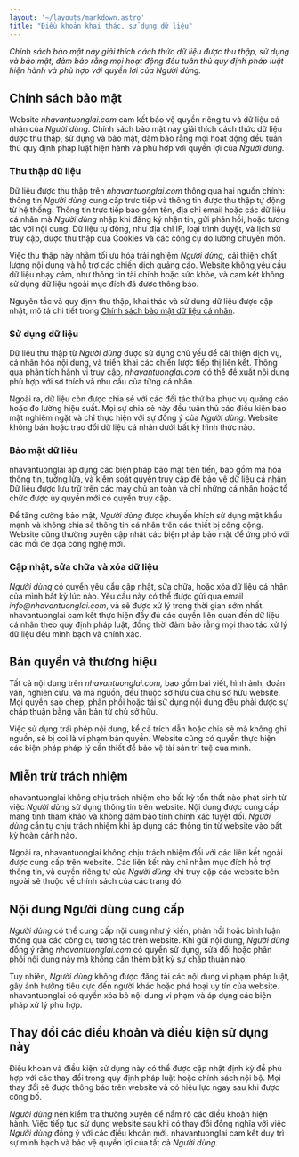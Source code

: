 ```yaml
---
layout: '~/layouts/markdown.astro'
title: "Điều khoản khai thác, sử dụng dữ liệu"
---
```


_Chính sách bảo mật này giải thích cách thức dữ liệu được thu thập, sử dụng và bảo mật, đảm bảo rằng mọi hoạt động đều tuân thủ quy định pháp luật hiện hành và phù hợp với quyền lợi của Người dùng._

## Chính sách bảo mật

Website _nhavantuonglai.com_ cam kết bảo vệ quyền riêng tư và dữ liệu cá nhân của _Người dùng._ Chính sách bảo mật này giải thích cách thức dữ liệu được thu thập, sử dụng và bảo mật, đảm bảo rằng mọi hoạt động đều tuân thủ quy định pháp luật hiện hành và phù hợp với quyền lợi của _Người dùng._

### Thu thập dữ liệu

Dữ liệu được thu thập trên _nhavantuonglai.com_ thông qua hai nguồn chính: thông tin _Người dùng_ cung cấp trực tiếp và thông tin được thu thập tự động từ hệ thống. Thông tin trực tiếp bao gồm tên, địa chỉ email hoặc các dữ liệu cá nhân mà _Người dùng_ nhập khi đăng ký nhận tin, gửi phản hồi, hoặc tương tác với nội dung. Dữ liệu tự động, như địa chỉ IP, loại trình duyệt, và lịch sử truy cập, được thu thập qua Cookies và các công cụ đo lường chuyên môn. 

Việc thu thập này nhằm tối ưu hóa trải nghiệm _Người dùng,_ cải thiện chất lượng nội dung và hỗ trợ các chiến dịch quảng cáo. Website không yêu cầu dữ liệu nhạy cảm, như thông tin tài chính hoặc sức khỏe, và cam kết không sử dụng dữ liệu ngoài mục đích đã được thông báo.

Nguyên tắc và quy định thu thập, khai thác và sử dụng dữ liệu được cập nhật, mô tả chi tiết trong [Chính sách bảo mật dữ liệu cá nhân](https://nhavantuonglai.com/policy).

### Sử dụng dữ liệu

Dữ liệu thu thập từ _Người dùng_ được sử dụng chủ yếu để cải thiện dịch vụ, cá nhân hóa nội dung, và triển khai các chiến lược tiếp thị liên kết. Thông qua phân tích hành vi truy cập, _nhavantuonglai.com_ có thể đề xuất nội dung phù hợp với sở thích và nhu cầu của từng cá nhân. 

Ngoài ra, dữ liệu còn được chia sẻ với các đối tác thứ ba phục vụ quảng cáo hoặc đo lường hiệu suất. Mọi sự chia sẻ này đều tuân thủ các điều kiện bảo mật nghiêm ngặt và chỉ thực hiện với sự đồng ý của _Người dùng._ Website không bán hoặc trao đổi dữ liệu cá nhân dưới bất kỳ hình thức nào.

### Bảo mật dữ liệu

nhavantuonglai áp dụng các biện pháp bảo mật tiên tiến, bao gồm mã hóa thông tin, tường lửa, và kiểm soát quyền truy cập để bảo vệ dữ liệu cá nhân. Dữ liệu được lưu trữ trên các máy chủ an toàn và chỉ những cá nhân hoặc tổ chức được ủy quyền mới có quyền truy cập.

Để tăng cường bảo mật, _Người dùng_ được khuyến khích sử dụng mật khẩu mạnh và không chia sẻ thông tin cá nhân trên các thiết bị công cộng. Website cũng thường xuyên cập nhật các biện pháp bảo mật để ứng phó với các mối đe dọa công nghệ mới.

### Cập nhật, sửa chữa và xóa dữ liệu

_Người dùng_ có quyền yêu cầu cập nhật, sửa chữa, hoặc xóa dữ liệu cá nhân của mình bất kỳ lúc nào. Yêu cầu này có thể được gửi qua email _info@nhavantuonglai.com_, và sẽ được xử lý trong thời gian sớm nhất. nhavantuonglai cam kết thực hiện đầy đủ các quyền liên quan đến dữ liệu cá nhân theo quy định pháp luật, đồng thời đảm bảo rằng mọi thao tác xử lý dữ liệu đều minh bạch và chính xác.

## Bản quyền và thương hiệu

Tất cả nội dung trên _nhavantuonglai.com,_ bao gồm bài viết, hình ảnh, đoản văn, nghiên cứu, và mã nguồn, đều thuộc sở hữu của chủ sở hữu website. Mọi quyền sao chép, phân phối hoặc tái sử dụng nội dung đều phải được sự chấp thuận bằng văn bản từ chủ sở hữu. 

Việc sử dụng trái phép nội dung, kể cả trích dẫn hoặc chia sẻ mà không ghi nguồn, sẽ bị coi là vi phạm bản quyền. Website cũng có quyền thực hiện các biện pháp pháp lý cần thiết để bảo vệ tài sản trí tuệ của mình.

## Miễn trừ trách nhiệm

nhavantuonglai không chịu trách nhiệm cho bất kỳ tổn thất nào phát sinh từ việc _Người dùng_ sử dụng thông tin trên website. Nội dung được cung cấp mang tính tham khảo và không đảm bảo tính chính xác tuyệt đối. _Người dùng_ cần tự chịu trách nhiệm khi áp dụng các thông tin từ website vào bất kỳ hoàn cảnh nào.

Ngoài ra, nhavantuonglai không chịu trách nhiệm đối với các liên kết ngoài được cung cấp trên website. Các liên kết này chỉ nhằm mục đích hỗ trợ thông tin, và quyền riêng tư của _Người dùng_ khi truy cập các website bên ngoài sẽ thuộc về chính sách của các trang đó.

## Nội dung Người dùng cung cấp

_Người dùng_ có thể cung cấp nội dung như ý kiến, phản hồi hoặc bình luận thông qua các công cụ tương tác trên website. Khi gửi nội dung, _Người dùng_ đồng ý rằng _nhavantuonglai.com_ có quyền sử dụng, sửa đổi hoặc phân phối nội dung này mà không cần thêm bất kỳ sự chấp thuận nào.

Tuy nhiên, _Người dùng_ không được đăng tải các nội dung vi phạm pháp luật, gây ảnh hưởng tiêu cực đến người khác hoặc phá hoại uy tín của website. nhavantuonglai có quyền xóa bỏ nội dung vi phạm và áp dụng các biện pháp xử lý phù hợp.

## Thay đổi các điều khoản và điều kiện sử dụng này

Điều khoản và điều kiện sử dụng này có thể được cập nhật định kỳ để phù hợp với các thay đổi trong quy định pháp luật hoặc chính sách nội bộ. Mọi thay đổi sẽ được thông báo trên website và có hiệu lực ngay sau khi được công bố.

_Người dùng_ nên kiểm tra thường xuyên để nắm rõ các điều khoản hiện hành. Việc tiếp tục sử dụng website sau khi có thay đổi đồng nghĩa với việc _Người dùng_ đồng ý với các điều khoản mới. nhavantuonglai cam kết duy trì sự minh bạch và bảo vệ quyền lợi của tất cả _Người dùng._
